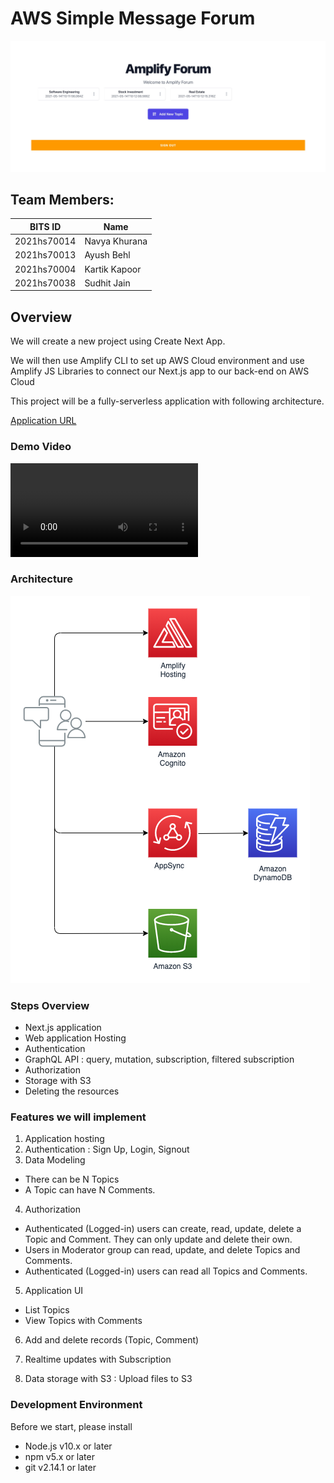 # AWS Simple Message Forum

![AmplifyForum](https://github.com/tkang/amplify-forum/blob/main/Amplify_Forum.jpg?raw=true)

## Team Members:
BITS ID     | Name
----------  | -----
2021hs70014 | Navya Khurana
2021hs70013 | Ayush Behl
2021hs70004 | Kartik Kapoor
2021hs70038 | Sudhit Jain

## Overview

We will create a new project using Create Next App.

We will then use Amplify CLI to set up AWS Cloud environment and use Amplify JS Libraries to connect our Next.js app to our back-end on AWS Cloud

This project will be a fully-serverless application with following architecture.

[Application URL](https://dev.d2gyu8pz49zp5v.amplifyapp.com/)

### Demo Video

![Demo](https://github.com/navyakhurana/aws-message-forum/blob/main/P2_CCAssignment_Demo%20Video.mp4)

### Architecture

![Architecture](https://github.com/tkang/amplify-forum/blob/main/amplify-architecture.png?raw=true)

### Steps Overview

- Next.js application
- Web application Hosting
- Authentication
- GraphQL API : query, mutation, subscription, filtered subscription
- Authorization
- Storage with S3
- Deleting the resources

### Features we will implement

1. Application hosting
2. Authentication : Sign Up, Login, Signout
3. Data Modeling

- There can be N Topics
- A Topic can have N Comments.

4. Authorization

- Authenticated (Logged-in) users can create, read, update, delete a
  Topic and Comment. They can only update and delete their own.
- Users in Moderator group can read, update, and delete Topics and
  Comments.
- Authenticated (Logged-in) users can read all Topics and Comments.

5. Application UI

- List Topics
- View Topics with Comments

6. Add and delete records (Topic, Comment)
7. Realtime updates with Subscription

8. Data storage with S3 : Upload files to S3

### Development Environment

Before we start, please install

- Node.js v10.x or later
- npm v5.x or later
- git v2.14.1 or later



